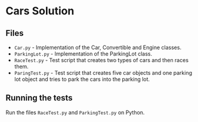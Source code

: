 # Cars Solution #
## Files
- `Car.py` - Implementation of the Car, Convertible and Engine classes.
- `ParkingLot.py` - Implementation of the ParkingLot class.
- `RaceTest.py` - Test script that creates two types of cars and then races them.
- `ParingTest.py` - Test script that creates five car objects and one parking lot object and tries to park the cars into the parking lot.

## Running the tests

Run the files `RaceTest.py` and `ParkingTest.py` on Python.